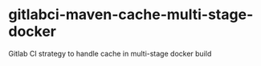 # gitlabci-maven-cache-multi-stage-docker
Gitlab CI strategy to handle cache in multi-stage docker build
